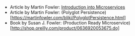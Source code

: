 * Article by Martin Fowler: [Introduction into Microservices](https://martinfowler.com/articles/microservices.html)
* Article by Martin Fowler: (Polyglot Persistence)[https://martinfowler.com/bliki/PolyglotPersistence.html]
* Book by Susan J. Fowler: (Production Ready Microservice)[http://shop.oreilly.com/product/0636920053675.do]
